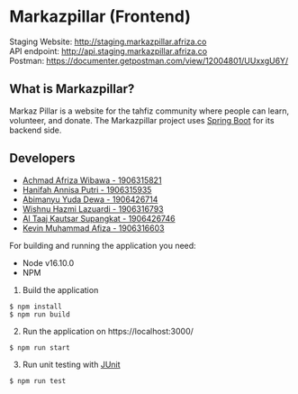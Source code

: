 # Markazpillar (Frontend)
Staging Website: http://staging.markazpillar.afriza.co <br>
API endpoint: http://api.staging.markazpillar.afriza.co <br>
Postman: https://documenter.getpostman.com/view/12004801/UUxxgU6Y/ <br>

## What is Markazpillar?
Markaz Pillar is a website for the tahfiz community where people can learn, volunteer, and donate. The Markazpillar project uses [Spring Boot](https://spring.io/projects/spring-boot) for its backend side.

## Developers
- [Achmad Afriza Wibawa - 1906315821](https://gitlab.cs.ui.ac.id/achmad.afriza)
- [Hanifah Annisa Putri - 1906315935](https://gitlab.cs.ui.ac.id/hanifahaputri)
- [Abimanyu Yuda Dewa - 1906426714](https://gitlab.cs.ui.ac.id/AbimanyuYudaDewa)
- [Wishnu Hazmi Lazuardi - 1906316793](https://gitlab.cs.ui.ac.id/wishnuhl)
- [Al Taaj Kautsar Supangkat - 1906426746](https://gitlab.cs.ui.ac.id/al.taaj)
- [Kevin Muhammad Afiza - 1906316603](https://gitlab.cs.ui.ac.id/KevinAfiza)

For building and running the application you need:
- Node v16.10.0
- NPM

1. Build the application
```
$ npm install
$ npm run build
```
2. Run the application on https://localhost:3000/
``` 
$ npm run start
```
3. Run unit testing with [JUnit](https://junit.org/junit5/)
```
$ npm run test
```